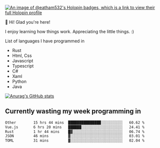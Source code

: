 [![An image of @eatham532's Holopin badges, which is a link to view their full Holopin profile](https://holopin.me/eatham532)](https://holopin.io/@eatham532)


👋 Hi! Glad you're here!

I enjoy learning how things work. Appreciating the little things. :)


List of languages I have programmed in
- Rust
- Html, Css
- Javascript
- Typescript
- C#
- Xaml
- Python
- Java

[![Anurag's GitHub stats](https://github-readme-stats.vercel.app/api?username=Eatham532&theme=dark)](https://github.com/anuraghazra/github-readme-stats)


## Currently wasting my week programming in
<!--START_SECTION:waka-->

```txt
Other        15 hrs 44 mins  ███████████████░░░░░░░░░░   60.62 %
Vue.js       6 hrs 20 mins   ██████░░░░░░░░░░░░░░░░░░░   24.41 %
Rust         1 hr 44 mins    █▓░░░░░░░░░░░░░░░░░░░░░░░   06.74 %
JSON         46 mins         ▓░░░░░░░░░░░░░░░░░░░░░░░░   03.01 %
TOML         31 mins         ▓░░░░░░░░░░░░░░░░░░░░░░░░   02.04 %
```

<!--END_SECTION:waka-->
